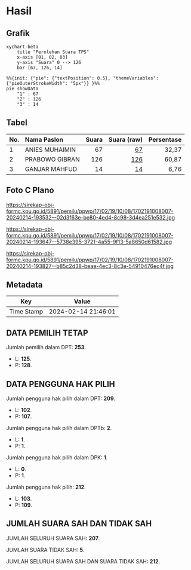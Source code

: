 # Hasil

## Grafik

```mermaid
xychart-beta
    title "Perolehan Suara TPS"
    x-axis [01, 02, 03]
    y-axis "Suara" 0 --> 126
    bar [67, 126, 14]
```

```mermaid
%%{init: {"pie": {"textPosition": 0.5}, "themeVariables": {"pieOuterStrokeWidth": "5px"}} }%%
pie showData
    "1" : 67
    "2" : 126
    "3" : 14
```

## Tabel

| No. | Nama Paslon    | Suara | Suara (raw) | Persentase |
|:--- |:-------------- | -----:| -----------:| ----------:|
| 1   | ANIES MUHAIMIN | 67    | [67][p-1]   | 32,37      |
| 2   | PRABOWO GIBRAN | 126   | [126][p-2]  | 60,87      |
| 3   | GANJAR MAHFUD  | 14    | [14][p-3]   | 6,76       |


[p-1]: https://github.com/gigit-pemilu/pemilu-2024-17-bengkulu/blob/main/pilpres/hitung-suara/sub/17-bengkulu/sub/02-rejang-lebong/sub/19-curup-tengah/sub/1008-batu-galing/sub/007-tps/sub/paslon-1.txt
[p-2]: https://github.com/gigit-pemilu/pemilu-2024-17-bengkulu/blob/main/pilpres/hitung-suara/sub/17-bengkulu/sub/02-rejang-lebong/sub/19-curup-tengah/sub/1008-batu-galing/sub/007-tps/sub/paslon-2.txt
[p-3]: https://github.com/gigit-pemilu/pemilu-2024-17-bengkulu/blob/main/pilpres/hitung-suara/sub/17-bengkulu/sub/02-rejang-lebong/sub/19-curup-tengah/sub/1008-batu-galing/sub/007-tps/sub/paslon-3.txt

## Foto C Plano

https://sirekap-obj-formc.kpu.go.id/5891/pemilu/ppwp/17/02/19/10/08/1702191008007-20240214-193532--02d3f63e-be80-4ed4-8c98-3d4ea251e532.jpg

https://sirekap-obj-formc.kpu.go.id/5891/pemilu/ppwp/17/02/19/10/08/1702191008007-20240214-193647--5738e395-3721-4a55-9f13-5a8650d61582.jpg

https://sirekap-obj-formc.kpu.go.id/5891/pemilu/ppwp/17/02/19/10/08/1702191008007-20240214-193827--b85c2d38-beae-4ec3-8c3e-54910476ec4f.jpg


## Metadata

| Key        | Value               |
| ---------- | ------------------- |
| Time Stamp | 2024-02-14 21:46:01 |


## DATA PEMILIH TETAP

Jumlah pemilih dalam DPT: **253**.
 * L: **125**.
 * P: **128**.

## DATA PENGGUNA HAK PILIH

Jumlah pengguna hak pilih dalam DPT: **209**.
 * L: **102**.
 * P: **107**.

Jumlah pengguna hak pilih dalam DPTb: **2**.
 * L: **1**.
 * P: **1**.

Jumlah pengguna hak pilih dalam DPK: **1**.
 * L: **0**.
 * P: **1**.

Jumlah pengguna hak pilih: **212**.
 * L: **103**.
 * P: **109**.

## JUMLAH SUARA SAH DAN TIDAK SAH

JUMLAH SELURUH SUARA SAH: **207**.

JUMLAH SUARA TIDAK SAH: **5**.

JUMLAH SELURUH SUARA SAH DAN SUARA TIDAK SAH: **212**.


